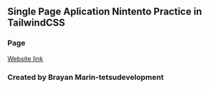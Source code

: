 ## Single Page Aplication Nintento Practice in TailwindCSS


### Page
[Website link](https://tetsudevelopment.github.io/Tailwind-Practica-NintendoPages/public/index.html)

### Created by Brayan Marin-tetsudevelopment
